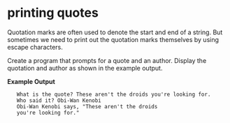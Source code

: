 # printing quotes

Quotation marks are often used to denote the start and end of a string. But sometimes we need to print out the quotation marks themselves by using escape characters.

Create a program that prompts for a quote and an author. Display the quotation and author as shown in the example output.

**Example Output**

       What is the quote? These aren't the droids you're looking for.
       Who said it? Obi-Wan Kenobi
       Obi-Wan Kenobi says, "These aren't the droids
       you're looking for."